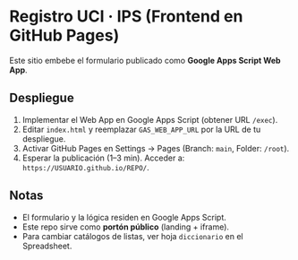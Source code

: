 # Registro UCI · IPS (Frontend en GitHub Pages)

Este sitio embebe el formulario publicado como **Google Apps Script Web App**.

## Despliegue

1. Implementar el Web App en Google Apps Script (obtener URL `/exec`).
2. Editar `index.html` y reemplazar `GAS_WEB_APP_URL` por la URL de tu despliegue.
3. Activar GitHub Pages en Settings → Pages (Branch: `main`, Folder: `/root`).
4. Esperar la publicación (1–3 min). Acceder a: `https://USUARIO.github.io/REPO/`.

## Notas
- El formulario y la lógica residen en Google Apps Script.
- Este repo sirve como **portón público** (landing + iframe).
- Para cambiar catálogos de listas, ver hoja `diccionario` en el Spreadsheet.
